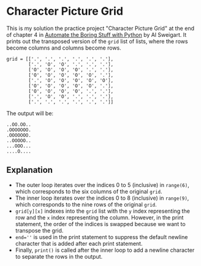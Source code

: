 # Character Picture Grid

This is my solution the practice project "Character Picture Grid" at the end of chapter 4 in [Automate the Boring Stuff with Python](https://automatetheboringstuff.com/2e/chapter4/) by Al Sweigart. It prints out the transposed version of the `grid` list of lists, where the rows become columns and columns become rows.

```
grid = [['.', '.', '.', '.', '.', '.'],
		['.', 'O', 'O', '.', '.', '.'],
		['O', 'O', 'O', 'O', '.', '.'],
		['O', 'O', 'O', 'O', 'O', '.'],
		['.', 'O', 'O', 'O', 'O', 'O'],
		['O', 'O', 'O', 'O', 'O', '.'],
		['O', 'O', 'O', 'O', '.', '.'],
		['.', 'O', 'O', '.', '.', '.'],
		['.', '.', '.', '.', '.', '.']]
```

The output will be:

```
..OO.OO..
.OOOOOOO.
.OOOOOOO.
..OOOOO..
...OOO...
....O....
```

## Explanation

* The outer loop iterates over the indices 0 to 5 (inclusive) in `range(6)`, which corresponds to the six columns of the original `grid`.
* The inner loop iterates over the indices 0 to 8 (inclusive) in `range(9)`, which corresponds to the nine rows of the original `grid`.
* `grid[y][x]` indexes into the `grid` list with the `y` index representing the row and the `x` index representing the column. However, in the print statement, the order of the indices is swapped because we want to transpose the grid.
* `end=''` is used in the print statement to suppress the default newline character that is added after each print statement.
* Finally, `print()` is called after the inner loop to add a newline character to separate the rows in the output.